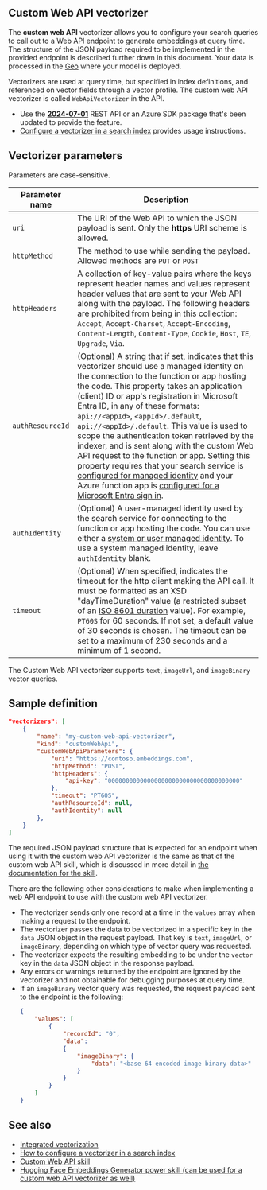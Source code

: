 ## Custom Web API vectorizer

The **custom web API** vectorizer allows you to configure your search queries to call out to a Web API endpoint to generate embeddings at query time. The structure of the JSON payload required to be implemented in the provided endpoint is described further down in this document. Your data is processed in the [Geo](https://azure.microsoft.com/explore/global-infrastructure/data-residency/) where your model is deployed.

Vectorizers are used at query time, but specified in index definitions, and referenced on vector fields through a vector profile. The custom web API vectorizer is called `WebApiVectorizer` in the API.

- Use the [**2024-07-01**](https://learn.microsoft.com/en-us/rest/api/searchservice/indexes/create) REST API or an Azure SDK package that's been updated to provide the feature.
- [Configure a vectorizer in a search index](https://learn.microsoft.com/en-us/azure/search/vector-search-how-to-configure-vectorizer) provides usage instructions.

## Vectorizer parameters

Parameters are case-sensitive.

| Parameter name | Description |
| --- | --- |
| `uri` | The URI of the Web API to which the JSON payload is sent. Only the **https** URI scheme is allowed. |
| `httpMethod` | The method to use while sending the payload. Allowed methods are `PUT` or `POST` |
| `httpHeaders` | A collection of key-value pairs where the keys represent header names and values represent header values that are sent to your Web API along with the payload. The following headers are prohibited from being in this collection: `Accept`, `Accept-Charset`, `Accept-Encoding`, `Content-Length`, `Content-Type`, `Cookie`, `Host`, `TE`, `Upgrade`, `Via`. |
| `authResourceId` | (Optional) A string that if set, indicates that this vectorizer should use a managed identity on the connection to the function or app hosting the code. This property takes an application (client) ID or app's registration in Microsoft Entra ID, in any of these formats: `api://<appId>`, `<appId>/.default`, `api://<appId>/.default`. This value is used to scope the authentication token retrieved by the indexer, and is sent along with the custom Web API request to the function or app. Setting this property requires that your search service is [configured for managed identity](https://learn.microsoft.com/en-us/azure/search/search-howto-managed-identities-data-sources) and your Azure function app is [configured for a Microsoft Entra sign in](https://learn.microsoft.com/en-us/azure/app-service/configure-authentication-provider-aad). |
| `authIdentity` | (Optional) A user-managed identity used by the search service for connecting to the function or app hosting the code. You can use either a [system or user managed identity](https://learn.microsoft.com/en-us/azure/search/search-howto-managed-identities-data-sources). To use a system managed identity, leave `authIdentity` blank. |
| `timeout` | (Optional) When specified, indicates the timeout for the http client making the API call. It must be formatted as an XSD "dayTimeDuration" value (a restricted subset of an [ISO 8601 duration](https://www.w3.org/TR/xmlschema11-2/#dayTimeDuration) value). For example, `PT60S` for 60 seconds. If not set, a default value of 30 seconds is chosen. The timeout can be set to a maximum of 230 seconds and a minimum of 1 second. |

The Custom Web API vectorizer supports `text`, `imageUrl`, and `imageBinary` vector queries.

## Sample definition

```json
"vectorizers": [
    {
        "name": "my-custom-web-api-vectorizer",
        "kind": "customWebApi",
        "customWebApiParameters": {
            "uri": "https://contoso.embeddings.com",
            "httpMethod": "POST",
            "httpHeaders": {
                "api-key": "0000000000000000000000000000000000000"
            },
            "timeout": "PT60S",
            "authResourceId": null,
            "authIdentity": null
        },
    }
]
```

The required JSON payload structure that is expected for an endpoint when using it with the custom web API vectorizer is the same as that of the custom web API skill, which is discussed in more detail in [the documentation for the skill](https://learn.microsoft.com/en-us/azure/search/cognitive-search-custom-skill-web-api#sample-input-json-structure).

There are the following other considerations to make when implementing a web API endpoint to use with the custom web API vectorizer.

- The vectorizer sends only one record at a time in the `values` array when making a request to the endpoint.
- The vectorizer passes the data to be vectorized in a specific key in the `data` JSON object in the request payload. That key is `text`, `imageUrl`, or `imageBinary`, depending on which type of vector query was requested.
- The vectorizer expects the resulting embedding to be under the `vector` key in the `data` JSON object in the response payload.
- Any errors or warnings returned by the endpoint are ignored by the vectorizer and not obtainable for debugging purposes at query time.
- If an `imageBinary` vector query was requested, the request payload sent to the endpoint is the following:
	```json
	{
	    "values": [
	        {
	            "recordId": "0",
	            "data":
	            {
	                "imageBinary": {
	                    "data": "<base 64 encoded image binary data>"
	                }
	            }
	        }
	    ]
	}
	```

## See also

- [Integrated vectorization](https://learn.microsoft.com/en-us/azure/search/vector-search-integrated-vectorization)
- [How to configure a vectorizer in a search index](https://learn.microsoft.com/en-us/azure/search/vector-search-how-to-configure-vectorizer)
- [Custom Web API skill](https://learn.microsoft.com/en-us/azure/search/cognitive-search-custom-skill-web-api)
- [Hugging Face Embeddings Generator power skill (can be used for a custom web API vectorizer as well)](https://github.com/Azure-Samples/azure-search-power-skills/tree/main/Vector/EmbeddingGenerator)